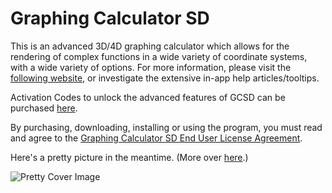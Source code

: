 # Graphing Calculator SD

This is an advanced 3D/4D graphing calculator which allows for the rendering of complex functions in a wide variety of coordinate systems, with a wide variety of options.
For more information, please visit the [following website](https://serpentdagger.com/graphing-calculator-3d4d), or investigate the extensive in-app help articles/tooltips.

Activation Codes to unlock the advanced features of GCSD can be purchased [here](https://serpentdagger.com/store).

By purchasing, downloading, installing or using the program, you must read and agree to the [Graphing Calculator SD End User License Agreement](/LICENSE.md).

Here's a pretty picture in the meantime. (More over [here](https://serpentdagger.com/gallery).)

![Pretty Cover Image](https://images.squarespace-cdn.com/content/v1/619fecb2e396e825d9bb6d5a/5e108890-81ff-4086-97c4-d67a019f782f/HD+Cylindrical+Lumps+Collage.png.png?format=750w)
